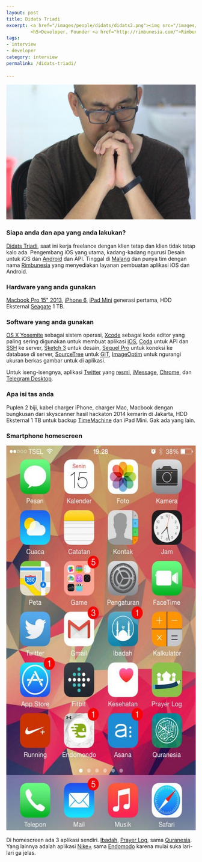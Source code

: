 ```yaml
---
layout: post
title: Didats Triadi
excerpt: <a href="/images/people/didats/didats2.png"><img src="/images/people/didats/didats2.png" alt="didats triadi" /></a>
         <h5>Developer, Founder <a href="http://rimbunesia.com/">Rimbunesia</a></h5>
tags:
- interview
- developer
category: interview
permalink: /didats-triadi/

---
```


<a href="/images/people/didats/didats2.png"><img src="/images/people/didats/didats2.png" alt="didats triadi" width="600" height="359" /></a>


<h3>Siapa anda dan apa yang anda lakukan?</h3>
<a href="http://didatstriadi.com/">Didats Triadi</a>, saat ini kerja freelance dengan klien tetap dan klien tidak tetap kalo ada. Pengembang iOS yang utama, kadang-kadang ngurusi Desain untuk iOS dan <a href="https://www.android.com/">Android</a> dan API. Tinggal di <a href="http://id.wikipedia.org/wiki/Kota_Malang">Malang</a> dan punya tim dengan nama <a href="http://rimbunesia.com/">Rimbunesia</a> yang menyediakan layanan pembuatan aplikasi iOS dan Android.
<h3>Hardware yang anda gunakan</h3>
<a href="https://support.apple.com/kb/SP669?locale=en_US">Macbook Pro 15" 2013</a>, <a href="https://www.apple.com/iphone-6/">iPhone 6</a>, <a href="https://en.wikipedia.org/wiki/IPad_Mini_(1st_generation)">iPad Mini</a> generasi pertama, HDD Eksternal <a href="http://www.seagate.com/id/id/external-hard-drives/portable-hard-drives/standard/backup-plus/">Seagate</a> 1 TB.
<h3>Software yang anda gunakan</h3>
<a href="https://en.wikipedia.org/wiki/OS_X_Yosemite">OS X Yosemite</a> sebagai sistem operasi, <a href="https://developer.apple.com/xcode/">Xcode</a> sebagai kode editor yang paling sering digunakan untuk membuat aplikasi <a href="https://www.apple.com/ios/">iOS</a>, <a href="https://panic.com/coda/">Coda</a> untuk API dan <a href="https://en.wikipedia.org/wiki/Secure_Shell">SSH</a> ke server, <a href="http://bohemiancoding.com/sketch/">Sketch 3</a> untuk desain, <a href="http://www.sequelpro.com/">Sequel Pro</a> untuk koneksi ke database di server, <a href="https://www.sourcetreeapp.com/">SourceTree</a> untuk <abbr title="Git is a free and open source distributed version control system designed to handle everything from small to very large projects with speed and efficiency">GIT</abbr>, <a href="https://imageoptim.com/">ImageOptim</a> untuk ngurangi ukuran berkas gambar untuk di aplikasi.

Untuk iseng-isengnya, aplikasi <a href="https://twitter.com/didats">Twitter</a> yang <a href="https://itunes.apple.com/id/app/twitter/id409789998?mt=12">resmi</a>, <a href="https://www.apple.com/ios/messages/">iMessage</a>, <a href="http://www.google.com/chrome/">Chrome</a>, dan <a href="https://desktop.telegram.org">Telegram Desktop</a>.
<h3>Apa isi tas anda</h3>
Puplen 2 biji, kabel charger iPhone, charger Mac, Macbook dengan bungkusan dari skyscanner hasil hackaton 2014 kemarin di Jakarta, HDD Eksternal 1 TB untuk backup <a href="https://support.apple.com/en-us/HT201250">TimeMachine</a> dan iPad Mini. Gak ada yang lain.
<h3>Smartphone homescreen</h3>
<a href="/images/people/didats/photo_2015-06-15_20-11-05.jpg"><img src="/images/people/didats/photo_2015-06-15_20-11-05-575x1024.jpg" alt="didats iphone 6 homescreen" width="575" height="1024" class="alignnone size-large wp-image-47" /></a>

<p>Di homescreen ada 3 aplikasi sendiri. <a href="https://itunes.apple.com/us/app/ibadah/id540869353?mt=8">Ibadah</a>, <a href="https://itunes.apple.com/id/app/prayer-log-log-your-rawatib/id953933637?mt=8">Prayer Log</a>, sama <a href="https://itunes.apple.com/id/app/quranesia-quran-terjemahan/id866235794?mt=8">Quranesia</a>. Yang lainnya adalah aplikasi <a href="https://itunes.apple.com/us/app/nike+-running/id387771637?mt=8">Nike+</a> sama <a href="https://itunes.apple.com/us/app/running-walking-endomondo/id333210180?mt=8">Endomodo</a> karena mulai suka lari-lari ga jelas.</p>
